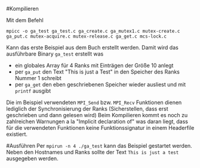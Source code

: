 #Kompilieren

Mit dem Befehl
     
    mpicc -o ga_test ga_test.c ga_create.c ga_mutex1.c mutex-create.c ga_put.c mutex-acquire.c mutex-release.c ga_get.c mcs-lock.c
     
Kann das erste Beispiel aus dem Buch erstellt werden. Damit wird das ausführbare Binary `ga_test` erstellt was

* ein globales Array für 4 Ranks mit Einträgen der Größe 10 anlegt
* per `ga_put` den Text "This is just a Test" in den Speicher des Ranks Nummer 1 schreibt
* per `ga_get` den eben geschriebenen Speicher wieder ausliest und mit `printf` ausgibt

Die im Beispiel verwendeten `MPI_Send` bzw. `MPI_Recv` Funktionen dienen lediglich der Synchronisierung der Ranks (Sicherstellen, dass erst geschrieben und dann gelesen wird)
Beim Kompilieren kommt es noch zu zahlreichen Warnungen a la "Implicit declaration of" was daran liegt, dass für die verwendeten Funktionen keine Funktionssignatur in einem Headerfile existiert.

#Ausführen
Per `mpirun -n 4 ./ga_test` kann das Beispiel gestartet werden. Neben den Hostnames und Ranks sollte der Text `This is just a test` ausgegeben werden.

